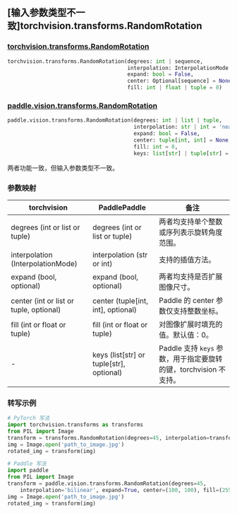 ## [输入参数类型不一致]torchvision.transforms.RandomRotation

### [torchvision.transforms.RandomRotation](https://pytorch.org/vision/main/generated/torchvision.transforms.RandomRotation.html)

```python
torchvision.transforms.RandomRotation(degrees: int | sequence,
                                      interpolation: InterpolationMode = InterpolationMode.NEAREST,
                                      expand: bool = False,
                                      center: Optional[sequence] = None,
                                      fill: int | float | tuple = 0)
```

### [paddle.vision.transforms.RandomRotation](https://www.paddlepaddle.org.cn/documentation/docs/zh/develop/api/paddle/vision/transforms/RandomRotation_cn.html)

```python
paddle.vision.transforms.RandomRotation(degrees: int | list | tuple,
                                        interpolation: str | int = 'nearest',
                                        expand: bool = False,
                                        center: tuple[int, int] = None,
                                        fill: int = 0,
                                        keys: list[str] | tuple[str] = None)
```

两者功能一致，但输入参数类型不一致。

### 参数映射

| torchvision | PaddlePaddle | 备注                                                         |
| ------------------------------------- | ---------------------------------------- | ------------------------------------------------------------ |
| degrees (int or list or tuple)             | degrees (int or list or tuple)           | 两者均支持单个整数或序列表示旋转角度范围。                   |
| interpolation (InterpolationMode)     | interpolation (str or int)              | 支持的插值方法。               |
| expand (bool, optional)               | expand (bool, optional)                  | 两者均支持是否扩展图像尺寸。                                 |
| center (int or list or tuple, optional)           | center (tuple[int, int], optional)       | Paddle 的 center 参数仅支持整数坐标。                       |
| fill (int or float or tuple)          | fill (int or float or tuple)                           | 对图像扩展时填充的值。默认值：0。               |
| -                                     | keys (list[str] or tuple[str], optional) | Paddle 支持 `keys` 参数，用于指定要旋转的键，torchvision 不支持。 |

### 转写示例

```python
# PyTorch 写法
import torchvision.transforms as transforms
from PIL import Image
transform = transforms.RandomRotation(degrees=45, interpolation=transforms.InterpolationMode.BILINEAR, expand=True, center=(100, 100), fill=(255, 0, 0))
img = Image.open('path_to_image.jpg')
rotated_img = transform(img)

# Paddle 写法
import paddle
from PIL import Image
transform = paddle.vision.transforms.RandomRotation(degrees=45,
    interpolation='bilinear', expand=True, center=(100, 100), fill=(255, 0, 0))
img = Image.open('path_to_image.jpg')
rotated_img = transform(img)
```
